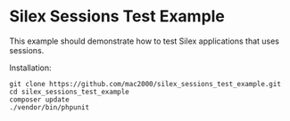 Silex Sessions Test Example
===========================

This example should demonstrate how to test Silex applications that uses sessions.

Installation:

    git clone https://github.com/mac2000/silex_sessions_test_example.git
    cd silex_sessions_test_example
    composer update
    ./vendor/bin/phpunit